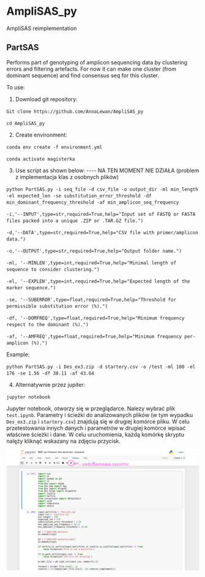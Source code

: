 # AmpliSAS_py
AmpliSAS reimplementation

PartSAS 
-----------------------------------------------------------------------------------------------------

Performs part of genotyping of amplicon sequencing data by clustering errors and filtering artefacts. For now it can make one cluster (from dominant sequence) and find consensus seq for this cluster.

To use:
1. Download git repository:

`Git clone https://github.com/AnnaLewan/AmpliSAS_py`

`cd AmpliSAS_py`

2. Create environment:

`conda env create -f environment.yml`

`conda activate magisterka`

3. Use script as shown below: ---- NA TEN MOMENT NIE DZIAŁA (problem z implementacja klas z osobnych plików)


`python PartSAS.py -i seq_file -d csv_file -o output_dir -ml min_length -el expected_len -se substitution_error_threshold -df min_dominant_frequency_threshold -af min_amplicon_seq_frequency`

`-i,'--INPUT',type=str,required=True,help="Input set of FASTQ or FASTA files packed into a unique .ZIP or .TAR.GZ file.")`

`-d,'--DATA',type=str,required=True,help="CSV file with primer/amplicon data.")`

`-o,'--OUTPUT',type=str,required=True,help="Output folder name.")`

`-ml, '--MINLEN',type=int,required=True,help="Minimal length of sequence to consider clustering.")`

`-el, '--EXPLEN',type=int,required=True,help="Expected length of the marker sequence.")`

`-se, '--SUBERROR',type=float,required=True,help="Threshold for permissible substitution error (%).")`

`-df, '--DOMFREQ',type=float,required=True,help="Minimum frequency respect to the dominant (%).")`

`-af, '--AMFREQ',type=float,required=True,help="Minimum frequency per-amplicon (%).")`


Example:

`python PartSAS.py -i Des_ex3.zip -d startery.csv -o /test -ml 100 -el 176 -se 1.56 -df 38.11 -af 43.64`

4. Alternatywnie przez jupiter:

`jupyter notebook`

Jupyter notebook, otworzy się w przeglądarce. Nalezy wybrać plik `test.ipynb`. Parametry i ścieżki do analizowanych plików (w tym wypadku `Des_ex3.zip` i `startery.csv`) znajdują się w drugiej komórce pliku. W celu przetestowania innych danych i parametrów w drugiej komórce wpisać właściwe ścieżki i dane. W celu uruchomienia, każdą komórkę skryptu nalęży kliknąć wskazany na zdjęciu przycisk.

![przycisk](/przycisk.png)











